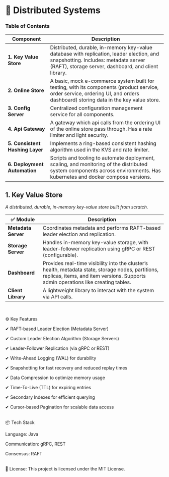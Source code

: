 # 📖 Distributed Systems
### Table of Contents


| Component                             | Description                                                                                                                                                                   |
| ---------------------------------- | ----------------------------------------------------------------------------------------------------------------------------------------------------------------------------- |
| **1. Key Value Store** | Distributed, durable, in-memory key-value database with replication, leader election, and snapshotting. Includes: metadata server (RAFT), storage server, dashboard, and client library. |
| **2. Online Store**                | A basic, mock e-commerce system built for testing, with its components (product service, order service, ordering UI, and orders dashboard) storing data in the key value store.                        |
| **3. Config Server**        | Centralized configuration management service for all components.                               |
| **4. Api Gateway**        | A gateway which api calls from the ordering UI of the online store pass through. Has a rate limiter and light security.                                           |
| **5. Consistent Hashing Layer**    | Implements a ring-based consistent hashing algorithm used in the KVS and rate limiter.                                                                 |
| **6. Deployment Automation**       | Scripts and tooling to automate deployment, scaling, and monitoring of the distributed system components across environments. Has kubernetes and docker compose versions.                                                 |



## **1. Key Value Store**
*A distributed, durable, in-memory key-value store built from scratch.*


| ✅ Module            | Description                                                                                                                                                                             |
| ------------------- | --------------------------------------------------------------------------------------------------------------------------------------------------------------------------------------- |
| **Metadata Server** | Coordinates metadata and performs RAFT-based leader election and replication.                                                                                                           |
| **Storage Server**  | Handles in-memory key-value storage, with leader-follower replication using gRPC or REST (configurable).                                                                                |
| **Dashboard**       | Provides real-time visibility into the cluster’s health, metadata state, storage nodes, partitions, replicas, items, and item versions. Supports admin operations like creating tables. |
| **Client Library**  | A lightweight library to interact with the system via API calls.                                                                                                                        |

<br/>

⚙️ Key Features

✔ RAFT-based Leader Election (Metadata Server)

✔ Custom Leader Election Algorithm (Storage Servers)

✔ Leader-Follower Replication (via gRPC or REST)

✔ Write-Ahead Logging (WAL) for durability

✔ Snapshotting for fast recovery and reduced replay times

✔ Data Compression to optimize memory usage

✔ Time-To-Live (TTL) for expiring entries

✔ Secondary Indexes for efficient querying

✔ Cursor-based Pagination for scalable data access


<br>
📦 Tech Stack

Language:    Java

Communication: gRPC, REST

Consensus: RAFT


<br/>
📄 License: This project is licensed under the MIT License.
